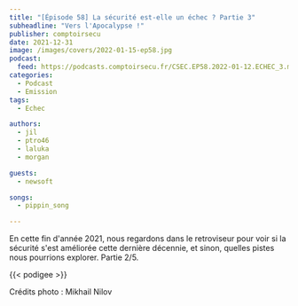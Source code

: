 ```yaml
---
title: "[Épisode 58] La sécurité est-elle un échec ? Partie 3"
subheadline: "Vers l'Apocalypse !"
publisher: comptoirsecu
date: 2021-12-31
image: /images/covers/2022-01-15-ep58.jpg
podcast:
  feed: https://podcasts.comptoirsecu.fr/CSEC.EP58.2022-01-12.ECHEC_3.m4a
categories:
  - Podcast
  - Emission
tags:
  - Echec

authors:
  - jil
  - ptro46
  - laluka
  - morgan

guests:
  - newsoft

songs:
  - pippin_song

---
```


En cette fin d'année 2021, nous regardons dans le retroviseur pour voir si la sécurité s'est améliorée cette dernière décennie, et sinon, quelles pistes nous pourrions explorer. Partie 2/5.

{{< podigee >}}

Crédits photo :  Mikhail Nilov
